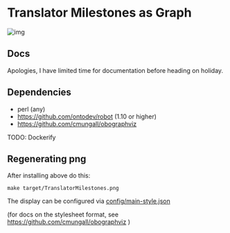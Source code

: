 # Translator Milestones as Graph

![img](target/TranslatorMilestones.png)

## Docs

Apologies, I have limited time for documentation before heading on
holiday.

## Dependencies

 * perl (any)
 * https://github.com/ontodev/robot (1.10 or higher)
 * https://github.com/cmungall/obographviz

TODO: Dockerify

## Regenerating png

After installing above do this:

```
make target/TranslatorMilestones.png
```

The display can be configured via [config/main-style.json](config/main-style.json)

(for docs on the stylesheet format, see https://github.com/cmungall/obographviz )